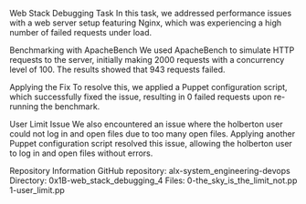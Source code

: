 Web Stack Debugging Task
In this task, we addressed performance issues with a web server setup featuring Nginx, which was experiencing a high number of failed requests under load.

Benchmarking with ApacheBench
We used ApacheBench to simulate HTTP requests to the server, initially making 2000 requests with a concurrency level of 100. The results showed that 943 requests failed.

Applying the Fix
To resolve this, we applied a Puppet configuration script, which successfully fixed the issue, resulting in 0 failed requests upon re-running the benchmark.

User Limit Issue
We also encountered an issue where the holberton user could not log in and open files due to too many open files. Applying another Puppet configuration script resolved this issue, allowing the holberton user to log in and open files without errors.

Repository Information
GitHub repository: alx-system_engineering-devops
Directory: 0x1B-web_stack_debugging_4
Files:
0-the_sky_is_the_limit_not.pp
1-user_limit.pp
